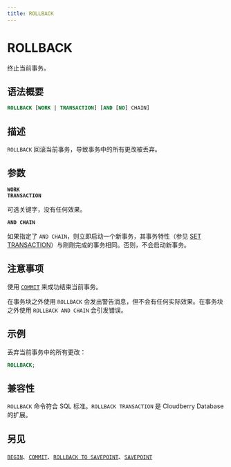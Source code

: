```yaml
---
title: ROLLBACK
---
```


# ROLLBACK

终止当前事务。

## 语法概要

```sql
ROLLBACK [WORK | TRANSACTION] [AND [NO] CHAIN]
```

## 描述

`ROLLBACK` 回滚当前事务，导致事务中的所有更改被丢弃。

## 参数

**`WORK`**<br />
**`TRANSACTION`**

可选关键字，没有任何效果。

**`AND CHAIN`**

如果指定了 `AND CHAIN`，则立即启动一个新事务，其事务特性（参见 [SET TRANSACTION](/i18n/zh/docusaurus-plugin-content-docs/current/sql-stmts/sql-stmt-set-transaction.md)）与刚刚完成的事务相同。否则，不会启动新事务。

## 注意事项

使用 [`COMMIT`](https://github.com/cloudberrydb/cloudberrydb-site/blob/cbdb-doc-validation/docs/sql-stmts/sql-stmt-commit.md) 来成功结束当前事务。

在事务块之外使用 `ROLLBACK` 会发出警告消息，但不会有任何实际效果。在事务块之外使用 `ROLLBACK AND CHAIN` 会引发错误。

## 示例

丢弃当前事务中的所有更改：

```sql
ROLLBACK;
```

## 兼容性

`ROLLBACK` 命令符合 SQL 标准。`ROLLBACK TRANSACTION` 是 Cloudberry Database 的扩展。

## 另见

[`BEGIN`](https://github.com/cloudberrydb/cloudberrydb-site/blob/cbdb-doc-validation/docs/sql-stmts/sql-stmt-begin.md)、[`COMMIT`](https://github.com/cloudberrydb/cloudberrydb-site/blob/cbdb-doc-validation/docs/sql-stmts/sql-stmt-commit.md)、[`ROLLBACK TO SAVEPOINT`](/i18n/zh/docusaurus-plugin-content-docs/current/sql-stmts/sql-stmt-rollback-to-savepoint.md)、[`SAVEPOINT`](/i18n/zh/docusaurus-plugin-content-docs/current/sql-stmts/sql-stmt-savepoint.md)

